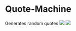 # Quote-Machine 
Generates random quotes <img src="https://img.shields.io/badge/status-done-blue"> <img src="https://img.shields.io/badge/maintained-no-red">
